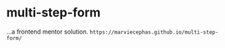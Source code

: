 # multi-step-form
...a frontend mentor solution.
```https://marviecephas.github.io/multi-step-form/```
